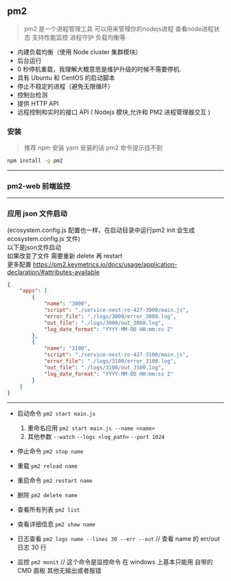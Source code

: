 ## pm2
> pm2 是一个进程管理工具 可以用来管理你的nodejs进程 查看node进程状态 支持性能监控 进程守护 负载均衡等
+ 内建负载均衡（使用 Node cluster 集群模块）
+ 后台运行
+ 0 秒停机重载，我理解大概意思是维护升级的时候不需要停机.
+ 具有 Ubuntu 和 CentOS 的启动脚本
+ 停止不稳定的进程（避免无限循环）
+ 控制台检测
+ 提供 HTTP API
+ 远程控制和实时的接口 API ( Nodejs 模块,允许和 PM2 进程管理器交互 )

### 安装
> 推荐 npm 安装 yarn 安装的话 pm2 命令提示找不到
```bash
npm install -g pm2
```
-----------------
### pm2-web 前端监控

----------
### 应用 json 文件启动
(ecosystem.config.js 配置也一样，在启动目录中运行pm2 init 会生成 ecosystem.config.js 文件)  
以下是json文件启动  
如果改变了文件 需要重新 delete 再 restart  
更多配置 https://pm2.keymetrics.io/docs/usage/application-declaration/#attributes-available
```json
{
    "apps": [
        {
            "name": "3000",
            "script": "./service-nest-ro-427-3000/main.js",
            "error_file": "./logs/3000/error_3000.log",
            "out_file": "./logs/3000/out_3000.log",
            "log_date_format": "YYYY-MM-DD HH:mm:ss Z"
        },
        {
            "name": "3100",
            "script": "./service-nest-ro-427-3100/main.js",
            "error_file": "./logs/3100/error_3100.log",
            "out_file": "./logs/3100/out_3100.log",
            "log_date_format": "YYYY-MM-DD HH:mm:ss Z"
        }
    ]
}
```
------
+ 启动命令 `pm2 start main.js`
   1. 重命名应用 `pm2 start main.js --name <name>`
   2. 其他参数 `--watch` `--logs <log_path>` `--port 1024`

+ 停止命令 `pm2 stop name`

+ 重载 `pm2 reload name`

+ 重启命令 `pm2 restart name`

+ 删除 `pm2 delete name`

+ 查看所有列表 `pm2 list`

+ 查看详细信息 `pm2 show name`

+ 日志查看 `pm2 logs name --lines 30 --err --out` // 查看 name 的 err/out 日志 30 行 

+ 监控 `pm2 monit`  // 这个命令是监控命令 在 windows 上基本只能用 自带的 CMD 面板 其他无输出或者报错
